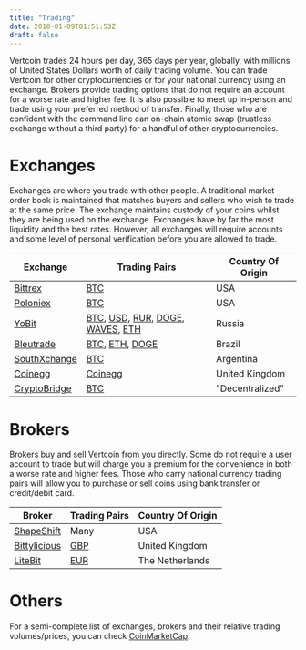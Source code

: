 ```yaml
---
title: "Trading"
date: 2018-01-09T01:51:53Z
draft: false
---
```

Vertcoin trades 24 hours per day, 365 days per year, globally, with millions of United States Dollars worth of daily trading volume. You can trade Vertcoin for
other cryptocurrencies or for your national currency using an exchange. Brokers provide trading options that do not require an account for a worse rate and higher fee. It is also possible to meet up in-person and trade using your
preferred method of transfer. Finally, those who are confident with the command
line can on-chain atomic swap (trustless exchange without a third party) for a 
handful of other cryptocurrencies. 


# Exchanges

Exchanges are where you trade with other people. A traditional market order book
is maintained that matches buyers and sellers who wish to trade at the same price.
The exchange maintains custody of your coins whilst they are being used on the 
exchange. Exchanges have by far the most liquidity and the best rates. However,
all exchanges will require accounts and some level of personal verification before
you are allowed to trade.

|Exchange                                    |Trading Pairs                  |Country Of Origin|
|--------------------------------------------|-------------------------------|-----------------|
|<a href="https://bittrex.com/" target="_blank">Bittrex</a>             |<a href="https://bittrex.com/Market/Index?MarketName=BTC-VTC" target="_blank">BTC</a>|USA|
|<a href="https://poloniex.com/" target="_blank">Poloniex</a>           |<a href="https://poloniex.com/exchange/#btc_vtc" target="_blank">BTC</a>|USA|
|<a href="https://yobit.io/en/" target="_blank">YoBit</a>               |<a href="https://yobit.io/en/trade/VTC/BTC/" target="_blank">BTC</a>, <a href="https://yobit.io/en/trade/VTC/USD/" target="_blank">USD</a>, <a href="https://yobit.io/en/trade/VTC/RUR/" target="_blank">RUR</a>, <a href="https://yobit.io/en/trade/VTC/DOGE/" target="_blank">DOGE</a>, <a href="https://yobit.io/en/trade/VTC/WAVES/" target="_blank">WAVES</a>, <a href="https://yobit.io/en/trade/VTC/ETH/" target="_blank">ETH</a>|Russia|
|<a href="https://bleutrade.com/" target="_blank">Bleutrade</a>         |<a href="https://bleutrade.com/exchange/VTC/BTC" target="_blank">BTC</a>, <a href="https://bleutrade.com/exchange/VTC/ETH" target="_blank">ETH</a>, <a href="https://bleutrade.com/exchange/VTC/DOGE" target="_blank">DOGE</a>|Brazil|
|<a href="https://www.southxchange.com" target="_blank">SouthXchange</a>|<a href="https://www.southxchange.com/Market/Book/VTC/BTC" target="_blank">BTC</a>|Argentina|
|<a href="https://www.coinegg.com/" target="_blank">Coinegg</a>         |<a href="https://www.coinegg.com/vtc/" target="_blank">Coinegg</a>|United Kingdom|
|<a href="https://crypto-bridge.org/" target="_blank">CryptoBridge</a>  |<a href="https://wallet.crypto-bridge.org/market/BRIDGE.VTC_BRIDGE.BTC" target="_blank">BTC</a>|"Decentralized"|


# Brokers

Brokers buy and sell Vertcoin from you directly. Some do not require a user account
to trade but will charge you a premium for the convenience in both a worse rate and
higher fees. Those who carry national currency trading pairs will allow you to purchase
or sell coins using bank transfer or credit/debit card.

|Broker|Trading Pairs|Country Of Origin|
|------|-------------|-----------------|
|<a href="https://shapeshift.io" target="_blank">ShapeShift</a>|Many|USA|
|<a href="https://bittylicious.com/" target="_blank">Bittylicious</a>|<a href="https://bittylicious.com/coin/VTC" target="_blank">GBP</a>|United Kingdom|
|<a href="https://www.litebit.eu" target="_blank">LiteBit</a>|<a href="https://www.litebit.eu/en/buy/vertcoin" target="_blank">EUR</a>|The Netherlands|


# Others

For a semi-complete list of exchanges, brokers and their relative trading volumes/prices, you can check
<a href="https://coinmarketcap.com/currencies/vertcoin/#markets" target="_blank">CoinMarketCap</a>.

